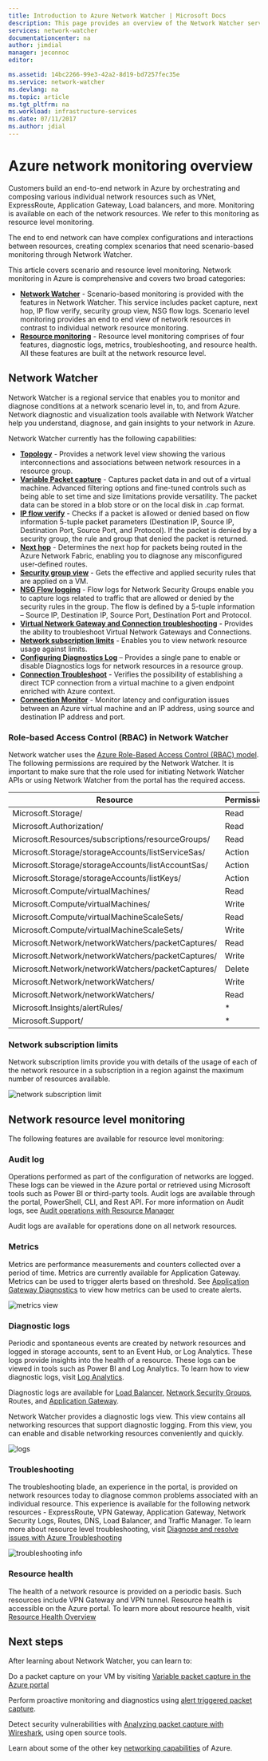 ```yaml
---
title: Introduction to Azure Network Watcher | Microsoft Docs
description: This page provides an overview of the Network Watcher service for monitoring and visualizing network connected resources in Azure
services: network-watcher
documentationcenter: na
author: jimdial
manager: jeconnoc
editor: 

ms.assetid: 14bc2266-99e3-42a2-8d19-bd7257fec35e
ms.service: network-watcher
ms.devlang: na
ms.topic: article
ms.tgt_pltfrm: na
ms.workload: infrastructure-services
ms.date: 07/11/2017
ms.author: jdial
---
```


# Azure network monitoring overview

Customers build an end-to-end network in Azure by orchestrating and composing various individual network resources such as VNet, ExpressRoute, Application Gateway, Load balancers, and more. Monitoring is available on each of the network resources. We refer to this monitoring as resource level monitoring.

The end to end network can have complex configurations and interactions between resources, creating complex scenarios that need scenario-based monitoring through Network Watcher.

This article covers scenario and resource level monitoring. Network monitoring in Azure is comprehensive and covers two broad categories:

* [**Network Watcher**](#network-watcher) - Scenario-based monitoring is provided with the features in Network Watcher. This service includes packet capture, next hop, IP flow verify, security group view, NSG flow logs. Scenario level monitoring provides an end to end view of network resources in contrast to individual network resource monitoring.
* [**Resource monitoring**](#network-resource-level-monitoring) - Resource level monitoring comprises of four features, diagnostic logs, metrics, troubleshooting, and resource health. All these features are built at the network resource level.

## Network Watcher

Network Watcher is a regional service that enables you to monitor and diagnose conditions at a network scenario level in, to, and from Azure. Network diagnostic and visualization tools available with Network Watcher help you understand, diagnose, and gain insights to your network in Azure.

Network Watcher currently has the following capabilities:

* **[Topology](network-watcher-topology-overview.md)** - Provides a network level view showing the various interconnections and associations between network resources in a resource group.
* **[Variable Packet capture](network-watcher-packet-capture-overview.md)** - Captures packet data in and out of a virtual machine. Advanced filtering options and fine-tuned controls such as being able to set time and size limitations provide versatility. The packet data can be stored in a blob store or on the local disk in .cap format.
* **[IP flow verify](network-watcher-ip-flow-verify-overview.md)** - Checks if a packet is allowed or denied based on flow information 5-tuple packet parameters (Destination IP, Source IP, Destination Port, Source Port, and Protocol). If the packet is denied by a security group, the rule and group that denied the packet is returned.
* **[Next hop](network-watcher-next-hop-overview.md)** - Determines the next hop for packets being routed in the Azure Network Fabric, enabling you to diagnose any misconfigured user-defined routes.
* **[Security group view](network-watcher-security-group-view-overview.md)** - Gets the effective and applied security rules that are applied on a VM.
* **[NSG Flow logging](network-watcher-nsg-flow-logging-overview.md)** - Flow logs for Network Security Groups enable you to capture logs related to traffic that are allowed or denied by the security rules in the group. The flow is defined by a 5-tuple information – Source IP, Destination IP, Source Port, Destination Port and Protocol.
* **[Virtual Network Gateway and Connection troubleshooting](network-watcher-troubleshoot-manage-rest.md)** - Provides the ability to troubleshoot Virtual Network Gateways and Connections.
* **[Network subscription limits](#network-subscription-limits)** - Enables you to view network resource usage against limits.
* **[Configuring Diagnostics Log](#diagnostic-logs)** – Provides a single pane to enable or disable Diagnostics logs for network resources in a resource group.
* **[Connection Troubleshoot](network-watcher-connectivity-overview.md)** - Verifies the possibility of establishing a direct TCP connection from a virtual machine to a given endpoint enriched with Azure context.
* **[Connection Monitor](connection-monitor.md)** - Monitor latency and configuration issues between an Azure virtual machine and an IP address, using source and destination IP address and port.

### Role-based Access Control (RBAC) in Network Watcher

Network watcher uses the [Azure Role-Based Access Control (RBAC) model](../role-based-access-control/overview.md). The following permissions are required by the Network Watcher. It is important to make sure that the role used for initiating Network Watcher APIs or using Network Watcher from the portal has the required access.

|Resource| Permission|
|---|---| 
|Microsoft.Storage/ |Read|
|Microsoft.Authorization/| Read| 
|Microsoft.Resources/subscriptions/resourceGroups/| Read|
|Microsoft.Storage/storageAccounts/listServiceSas/ | Action|
|Microsoft.Storage/storageAccounts/listAccountSas/ |Action|
|Microsoft.Storage/storageAccounts/listKeys/ | Action|
|Microsoft.Compute/virtualMachines/ |Read|
|Microsoft.Compute/virtualMachines/ |Write|
|Microsoft.Compute/virtualMachineScaleSets/ |Read|
|Microsoft.Compute/virtualMachineScaleSets/ |Write|
|Microsoft.Network/networkWatchers/packetCaptures/ |Read|
|Microsoft.Network/networkWatchers/packetCaptures/| Write|
|Microsoft.Network/networkWatchers/packetCaptures/| Delete|
|Microsoft.Network/networkWatchers/ |Write |
|Microsoft.Network/networkWatchers/| Read |
|Microsoft.Insights/alertRules/ |*|
|Microsoft.Support/ | *|

### Network subscription limits

Network subscription limits provide you with details of the usage of each of the network resource in a subscription in a region against the maximum number of resources available.

![network subscription limit][nsl]

## Network resource level monitoring

The following features are available for resource level monitoring:

### Audit log

Operations performed as part of the configuration of networks are logged. These logs can be viewed in the Azure portal or retrieved using Microsoft tools such as Power BI or third-party tools. Audit logs are available through the portal, PowerShell, CLI, and Rest API. For more information on Audit logs, see [Audit operations with Resource Manager](../resource-group-audit.md)

Audit logs are available for operations done on all network resources.

### Metrics

Metrics are performance measurements and counters collected over a period of time. Metrics are currently available for Application Gateway. Metrics can be used to trigger alerts based on threshold. See [Application Gateway Diagnostics](../application-gateway/application-gateway-diagnostics.md) to view how metrics can be used to create alerts.

![metrics view][metrics]

### Diagnostic logs

Periodic and spontaneous events are created by network resources and logged in storage accounts, sent to an Event Hub, or Log Analytics. These logs provide insights into the health of a resource. These logs can be viewed in tools such as Power BI and Log Analytics. To learn how to view diagnostic logs, visit [Log Analytics](../log-analytics/log-analytics-azure-networking-analytics.md).

Diagnostic logs are available for [Load Balancer](../load-balancer/load-balancer-monitor-log.md), [Network Security Groups](../virtual-network/virtual-network-nsg-manage-log.md), Routes, and [Application Gateway](../application-gateway/application-gateway-diagnostics.md).

Network Watcher provides a diagnostic logs view. This view contains all networking resources that support diagnostic logging. From this view, you can enable and disable networking resources conveniently and quickly.

![logs][logs]

### Troubleshooting

The troubleshooting blade, an experience in the portal, is provided on network resources today to diagnose common problems associated with an individual resource. This experience is available for the following network resources - ExpressRoute, VPN Gateway, Application Gateway, Network Security Logs, Routes, DNS, Load Balancer, and Traffic Manager. To learn more about resource level troubleshooting, visit [Diagnose and resolve issues with Azure Troubleshooting](https://azure.microsoft.com/blog/azure-troubleshoot-diagonse-resolve-issues/)

![troubleshooting info][TS]

### Resource health

The health of a network resource is provided on a periodic basis. Such resources include VPN Gateway and VPN tunnel. Resource health is accessible on the Azure portal. To learn more about resource health, visit [Resource Health Overview](../resource-health/resource-health-overview.md)

## Next steps

After learning about Network Watcher, you can learn to:

Do a packet capture on your VM by visiting [Variable packet capture in the Azure portal](network-watcher-packet-capture-manage-portal.md)

Perform proactive monitoring and diagnostics using [alert triggered packet capture](network-watcher-alert-triggered-packet-capture.md).

Detect security vulnerabilities with [Analyzing packet capture with Wireshark](network-watcher-deep-packet-inspection.md), using open source tools.

Learn about some of the other key [networking capabilities](../networking/networking-overview.md) of Azure.

<!--Image references-->
[TS]: ./media/network-watcher-monitoring-overview/troubleshooting.png
[logs]: ./media/network-watcher-monitoring-overview/logs.png
[metrics]: ./media/network-watcher-monitoring-overview/metrics.png
[nsl]: ./media/network-watcher-monitoring-overview/nsl.png











